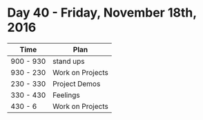 # Day 40 - Friday, November 18th, 2016


Time        |   Plan   |
----------------|-------
900 - 930 | stand ups
930 - 230 | Work on Projects
230 - 330 | Project Demos
330 - 430 | Feelings
430 - 6 | Work on Projects
